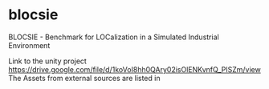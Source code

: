 # blocsie
BLOCSIE - Benchmark for LOCalization in a Simulated Industrial Environment

Link to the unity project
https://drive.google.com/file/d/1koVoI8hh0QAry02isOlENKvnfQ_PISZm/view
The Assets from external sources are listed in 
